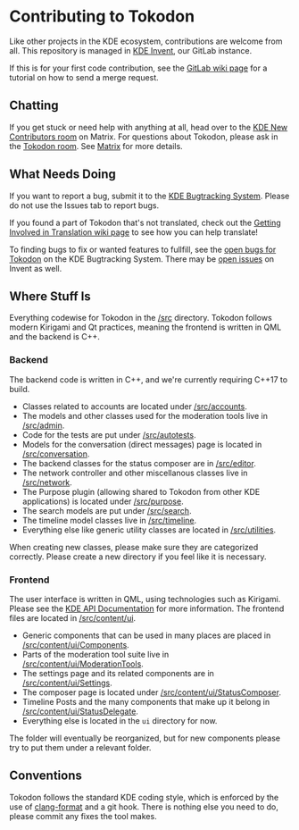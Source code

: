 # Contributing to Tokodon

Like other projects in the KDE ecosystem, contributions are welcome from all. This repository is managed in [KDE Invent](https://invent.kde.org/network/tokodon), our GitLab instance.

If this is for your first code contribution, see the [GitLab wiki page](https://community.kde.org/Infrastructure/GitLab) for a tutorial on how to send a merge request.

## Chatting

If you get stuck or need help with anything at all, head over to the [KDE New Contributors room](https://go.kde.org/matrix/#/#kde-welcome:kde.org) on Matrix. For questions about Tokodon, please ask in the [Tokodon room](https://go.kde.org/matrix/#/#tokodon:kde.org). See [Matrix](https://community.kde.org/Matrix) for more details.

## What Needs Doing

If you want to report a bug, submit it to the [KDE Bugtracking System](https://bugs.kde.org/enter_bug.cgi?format=guided&product=tokodon). Please do not use the Issues tab to report bugs.

If you found a part of Tokodon that's not translated, check out the [Getting Involved in Translation wiki page](https://community.kde.org/Get_Involved/translation) to see how you can help translate!

To finding bugs to fix or wanted features to fullfill, see the [open bugs for Tokodon](https://bugs.kde.org/buglist.cgi?list_id=2446976&product=tokodon&resolution=---) on the KDE Bugtracking System. There may be [open issues](https://invent.kde.org/network/tokodon/-/issues) on Invent as well.

## Where Stuff Is

Everything codewise for Tokodon in the [/src](/src) directory. Tokodon follows modern Kirigami and Qt practices, meaning the frontend is written in QML and the backend is C++.

### Backend

The backend code is written in C++, and we're currently requiring C++17 to build.

* Classes related to accounts are located under [/src/accounts](/src/accounts).
* The models and other classes used for the moderation tools live in [/src/admin](/src/admin).
* Code for the tests are put under [/src/autotests](/src/autotests).
* Models for the conversation (direct messages) page is located in [/src/conversation](/src/conversation).
* The backend classes for the status composer are in [/src/editor](/src/editor).
* The network controller and other miscellanous classes live in [/src/network](/src/network).
* The Purpose plugin (allowing shared to Tokodon from other KDE applications) is located under [/src/purpose](/src/purpose).
* The search models are put under [/src/search](/src/search).
* The timeline model classes live in [/src/timeline](/src/timeline).
* Everything else like generic utility classes are located in [/src/utilities](/src/utilities).

When creating new classes, please make sure they are categorized correctly. Please create a new directory if you feel like it is necessary.

### Frontend

The user interface is written in QML, using technologies such as Kirigami. Please see the [KDE API Documentation](https://api.kde.org/) for more information. The frontend files are located in [/src/content/ui](/src/content/ui).

* Generic components that can be used in many places are placed in [/src/content/ui/Components](/src/content/ui/Components).
* Parts of the moderation tool suite live in [/src/content/ui/ModerationTools](/src/content/ui/ModerationTools).
* The settings page and its related components are in [/src/content/ui/Settings](/src/content/ui/Settings).
* The composer page is located under [/src/content/ui/StatusComposer](/src/content/ui/StatusComposer).
* Timeline Posts and the many components that make up it belong in [/src/content/ui/StatusDelegate](/content/ui/StatusDelegate).
* Everything else is located in the `ui` directory for now.

The folder will eventually be reorganized, but for new components please try to put them under a relevant folder.

## Conventions

Tokodon follows the standard KDE coding style, which is enforced by the use of [clang-format](https://clang.llvm.org/docs/ClangFormat.html) and a git hook. There is nothing else you need to do, please commit any fixes the tool makes.

